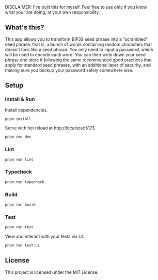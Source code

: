 DISCLAIMER: I've built this for myself. Feel free to use only if you know what your are doing, at your own responsibility.

## What's this?

This app allows you to transform BIP39 seed phrase into a
"scrambled" seed phrase, that is, a bunch of words containing
random characters that doesn't look like a seed phrase. You only
need to input a password, which will be used to encode each word.
You can then write down your seed phrase and store it following
the same recommended good practices that apply for standard seed
phrases, with an additional layer of security, and making sure you
backup your password safely somewhere else.

## Setup

### Install & Run

Install dependencies.

```bash
pnpm install
```

Serve with hot reload at <http://localhost:5173>.

```bash
pnpm run dev
```

### Lint

```bash
pnpm run lint
```

### Typecheck

```bash
pnpm run typecheck
```

### Build

```bash
pnpm run build
```

### Test

```bash
pnpm run test
```

View and interact with your tests via UI.

```bash
pnpm run test:ui
```

## License

This project is licensed under the MIT License.
